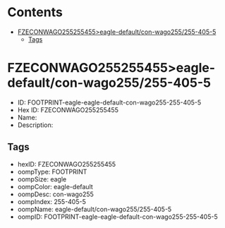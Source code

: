



Contents
========

* [FZECONWAGO255255455>eagle-default/con-wago255/255-405-5](#fzeconwago255255455eagle-defaultcon-wago255255-405-5)
	* [Tags](#tags)

# FZECONWAGO255255455>eagle-default/con-wago255/255-405-5

- ID: FOOTPRINT-eagle-eagle-default-con-wago255-255-405-5
- Hex ID: FZECONWAGO255255455
- Name: 
- Description: 

## Tags

- hexID: FZECONWAGO255255455
- oompType: FOOTPRINT
- oompSize: eagle
- oompColor: eagle-default
- oompDesc: con-wago255
- oompIndex: 255-405-5
- oompName: eagle-default/con-wago255/255-405-5
- oompID: FOOTPRINT-eagle-eagle-default-con-wago255-255-405-5
